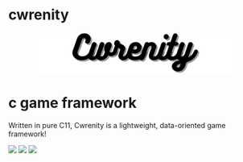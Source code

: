 # cwrenity

<p align="center">
<img src="branding/banner.png" alt="cwrenity logo" width="80%" height="80%">
</p>

# c game framework
Written in pure C11, Cwrenity is a lightweight, data-oriented game framework!

<p float="left">
  <img src="https://img.shields.io/github/license/kelestial/cwrenity?style=flat-square">
  <img src="https://img.shields.io/github/repo-size/kelestial/cwrenity?color=pink&style=flat-square"> 
  <img src="https://img.shields.io/github/languages/top/kelestial/cwrenity?color=orange&label=C11&style=flat-square">
</p>
